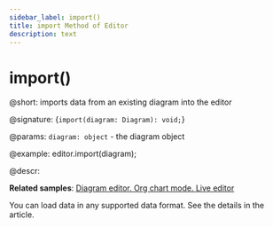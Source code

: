 ```yaml
---
sidebar_label: import()
title: import Method of Editor
description: text
---
```


# import()

@short: imports data from an existing diagram into the editor

@signature: {`import(diagram: Diagram): void;`}

@params:
`diagram: object` - the diagram object

@example:
editor.import(diagram);

@descr:

**Related samples**: [Diagram editor. Org chart mode. Live editor](https://snippet.dhtmlx.com/bng7ego7)

You can load data in any supported data format. See the details in the [](api/data_collection/parse_method.md) article.
